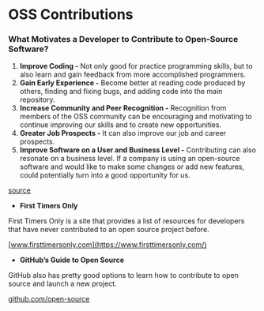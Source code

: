 # OSS Contributions

### What Motivates a Developer to Contribute to Open-Source Software?

1. **Improve Coding -** Not only good for practice programming skills, but to also learn and gain feedback from more accomplished programmers. 
2. **Gain Early Experience -** Become better at reading code produced by others, finding and fixing bugs, and adding code into the main repository. 
3. **Increase Community and Peer Recognition -** Recognition from members of the OSS community can be encouraging and motivating to continue improving our skills and to create new opportunities.
4. **Greater Job Prospects -** It can also improve our job and career prospects.
5. **Improve Software on a User and Business Level -** Contributing can also resonate on a business level. If a company is using an open-source software and would like to make some changes or add new features, could potentially turn into a good opportunity for us.

[source](https://clearcode.cc/blog/why-developers-contribute-open-source-software/)

* **First Timers Only**

First Timers Only is a site that provides a list of resources for developers that have never contributed to an open source project before.

[www.firsttimersonly.com](https://www.firsttimersonly.com/)

* **GitHub’s Guide to Open Source**

GitHub also has pretty good options to learn how to contribute to open source and launch a new project.

[github.com/open-source](https://github.com/open-source)
